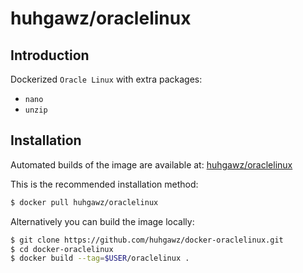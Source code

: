 # huhgawz/oraclelinux

## Introduction

Dockerized `Oracle Linux` with extra packages:
- `nano`
- `unzip`

## Installation

Automated builds of the image are available at: [huhgawz/oraclelinux](https://hub.docker.com/r/huhgawz/oraclelinux/)

This is the recommended installation method:

```sh
$ docker pull huhgawz/oraclelinux
```

Alternatively you can build the image locally:

```sh
$ git clone https://github.com/huhgawz/docker-oraclelinux.git
$ cd docker-oraclelinux
$ docker build --tag=$USER/oraclelinux .
```
